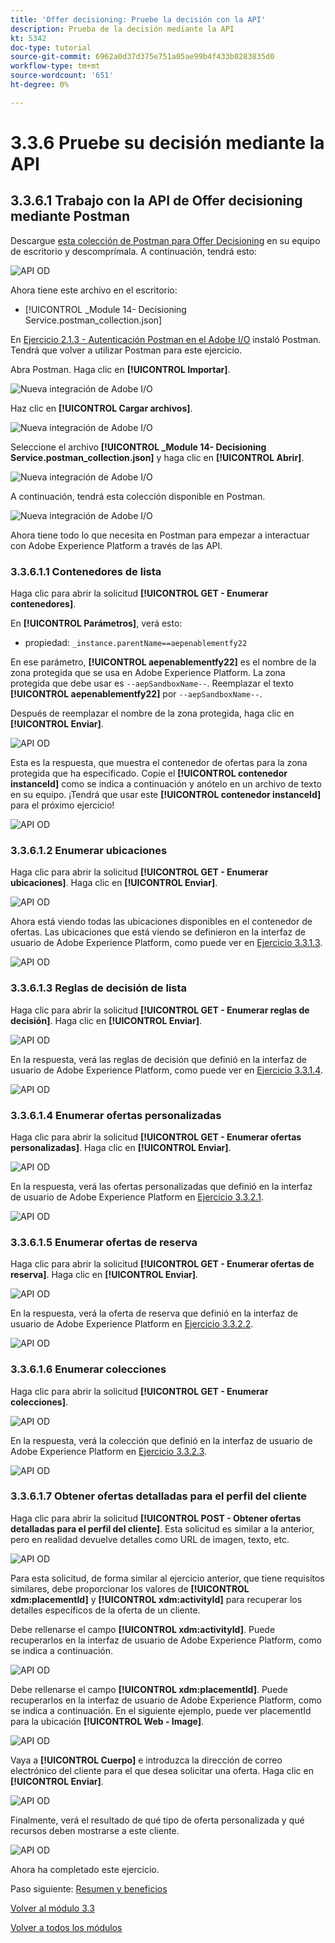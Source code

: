 ```yaml
---
title: 'Offer decisioning: Pruebe la decisión con la API'
description: Prueba de la decisión mediante la API
kt: 5342
doc-type: tutorial
source-git-commit: 6962a0d37d375e751a05ae99b4f433b0283835d0
workflow-type: tm+mt
source-wordcount: '651'
ht-degree: 0%

---
```


# 3.3.6 Pruebe su decisión mediante la API

## 3.3.6.1 Trabajo con la API de Offer decisioning mediante Postman

Descargue [esta colección de Postman para Offer Decisioning](./../../../assets/postman/postman_offer-decisioning.zip) en su equipo de escritorio y descomprímala. A continuación, tendrá esto:

![API OD](./images/unzip.png)

Ahora tiene este archivo en el escritorio:

- [!UICONTROL _Module 14- Decisioning Service.postman_collection.json]

En [Ejercicio 2.1.3 - Autenticación Postman en el Adobe I/O](./../../../modules/rtcdp-b2c/module2.1/ex3.md) instaló Postman. Tendrá que volver a utilizar Postman para este ejercicio.

Abra Postman. Haga clic en **[!UICONTROL Importar]**.

![Nueva integración de Adobe I/O](./images/postmanui.png)

Haz clic en **[!UICONTROL Cargar archivos]**.

![Nueva integración de Adobe I/O](./images/pm1.png)

Seleccione el archivo **[!UICONTROL _Module 14- Decisioning Service.postman_collection.json]** y haga clic en **[!UICONTROL Abrir]**.

![Nueva integración de Adobe I/O](./images/pm2.png)

A continuación, tendrá esta colección disponible en Postman.

![Nueva integración de Adobe I/O](./images/pm3.png)

Ahora tiene todo lo que necesita en Postman para empezar a interactuar con Adobe Experience Platform a través de las API.

### 3.3.6.1.1 Contenedores de lista

Haga clic para abrir la solicitud **[!UICONTROL GET - Enumerar contenedores]**.

En **[!UICONTROL Parámetros]**, verá esto:

- propiedad: `_instance.parentName==aepenablementfy22`

En ese parámetro, **[!UICONTROL aepenablementfy22]** es el nombre de la zona protegida que se usa en Adobe Experience Platform. La zona protegida que debe usar es `--aepSandboxName--`. Reemplazar el texto **[!UICONTROL aepenablementfy22]** por `--aepSandboxName--`.

Después de reemplazar el nombre de la zona protegida, haga clic en **[!UICONTROL Enviar]**.

![API OD](./images/api2.png)

Esta es la respuesta, que muestra el contenedor de ofertas para la zona protegida que ha especificado. Copie el **[!UICONTROL contenedor instanceId]** como se indica a continuación y anótelo en un archivo de texto en su equipo. ¡Tendrá que usar este **[!UICONTROL contenedor instanceId]** para el próximo ejercicio!

![API OD](./images/api3.png)

### 3.3.6.1.2 Enumerar ubicaciones

Haga clic para abrir la solicitud **[!UICONTROL GET - Enumerar ubicaciones]**. Haga clic en **[!UICONTROL Enviar]**.

![API OD](./images/api4.png)

Ahora está viendo todas las ubicaciones disponibles en el contenedor de ofertas. Las ubicaciones que está viendo se definieron en la interfaz de usuario de Adobe Experience Platform, como puede ver en [Ejercicio 3.3.1.3](./ex1.md).

![API OD](./images/api5.png)

### 3.3.6.1.3 Reglas de decisión de lista

Haga clic para abrir la solicitud **[!UICONTROL GET - Enumerar reglas de decisión]**. Haga clic en **[!UICONTROL Enviar]**.

![API OD](./images/api6.png)

En la respuesta, verá las reglas de decisión que definió en la interfaz de usuario de Adobe Experience Platform, como puede ver en [Ejercicio 3.3.1.4](./ex1.md).

![API OD](./images/api7.png)

### 3.3.6.1.4 Enumerar ofertas personalizadas

Haga clic para abrir la solicitud **[!UICONTROL GET - Enumerar ofertas personalizadas]**. Haga clic en **[!UICONTROL Enviar]**.

![API OD](./images/api8.png)

En la respuesta, verá las ofertas personalizadas que definió en la interfaz de usuario de Adobe Experience Platform en [Ejercicio 3.3.2.1](./ex2.md).

![API OD](./images/api9.png)

### 3.3.6.1.5 Enumerar ofertas de reserva

Haga clic para abrir la solicitud **[!UICONTROL GET - Enumerar ofertas de reserva]**. Haga clic en **[!UICONTROL Enviar]**.

![API OD](./images/api10.png)

En la respuesta, verá la oferta de reserva que definió en la interfaz de usuario de Adobe Experience Platform en [Ejercicio 3.3.2.2](./ex2.md).

![API OD](./images/api11.png)

### 3.3.6.1.6 Enumerar colecciones

Haga clic para abrir la solicitud **[!UICONTROL GET - Enumerar colecciones]**.

![API OD](./images/api12.png)

En la respuesta, verá la colección que definió en la interfaz de usuario de Adobe Experience Platform en [Ejercicio 3.3.2.3](./ex2.md).

![API OD](./images/api13.png)

### 3.3.6.1.7 Obtener ofertas detalladas para el perfil del cliente

Haga clic para abrir la solicitud **[!UICONTROL POST - Obtener ofertas detalladas para el perfil del cliente]**. Esta solicitud es similar a la anterior, pero en realidad devuelve detalles como URL de imagen, texto, etc.

![API OD](./images/api23.png)

Para esta solicitud, de forma similar al ejercicio anterior, que tiene requisitos similares, debe proporcionar los valores de **[!UICONTROL xdm:placementId]** y **[!UICONTROL xdm:activityId]** para recuperar los detalles específicos de la oferta de un cliente.

Debe rellenarse el campo **[!UICONTROL xdm:activityId]**. Puede recuperarlos en la interfaz de usuario de Adobe Experience Platform, como se indica a continuación.

![API OD](./images/activityid.png)

Debe rellenarse el campo **[!UICONTROL xdm:placementId]**. Puede recuperarlos en la interfaz de usuario de Adobe Experience Platform, como se indica a continuación. En el siguiente ejemplo, puede ver placementId para la ubicación **[!UICONTROL Web - Image]**.

![API OD](./images/placementid.png)

Vaya a **[!UICONTROL Cuerpo]** e introduzca la dirección de correo electrónico del cliente para el que desea solicitar una oferta. Haga clic en **[!UICONTROL Enviar]**.

![API OD](./images/api24.png)

Finalmente, verá el resultado de qué tipo de oferta personalizada y qué recursos deben mostrarse a este cliente.

![API OD](./images/api25.png)

Ahora ha completado este ejercicio.

Paso siguiente: [Resumen y beneficios](./summary.md)

[Volver al módulo 3.3](./offer-decisioning.md)

[Volver a todos los módulos](./../../../overview.md)

